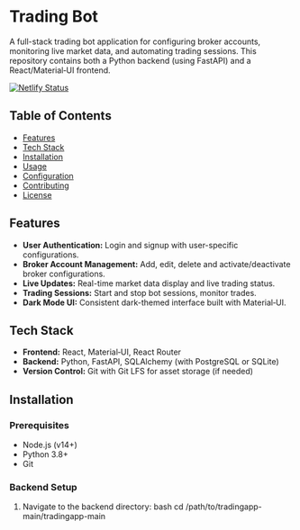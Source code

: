 # Trading Bot

A full-stack trading bot application for configuring broker accounts, monitoring live market data, and automating trading sessions. This repository contains both a Python backend (using FastAPI) and a React/Material‑UI frontend.

[![Netlify Status](https://api.netlify.com/api/v1/badges/c269af19-e741-48b2-84e2-236f5a75a251/deploy-status)](https://app.netlify.com/sites/resplendent-shortbread-e830d3/deploys)

## Table of Contents

- [Features](#features)
- [Tech Stack](#tech-stack)
- [Installation](#installation)
- [Usage](#usage)
- [Configuration](#configuration)
- [Contributing](#contributing)
- [License](#license)

## Features

- **User Authentication:** Login and signup with user-specific configurations.
- **Broker Account Management:** Add, edit, delete and activate/deactivate broker configurations.
- **Live Updates:** Real-time market data display and live trading status.
- **Trading Sessions:** Start and stop bot sessions, monitor trades.
- **Dark Mode UI:** Consistent dark-themed interface built with Material‑UI.

## Tech Stack

- **Frontend:** React, Material‑UI, React Router
- **Backend:** Python, FastAPI, SQLAlchemy (with PostgreSQL or SQLite)
- **Version Control:** Git with Git LFS for asset storage (if needed)

## Installation

### Prerequisites

- Node.js (v14+)
- Python 3.8+
- Git

### Backend Setup

1. Navigate to the backend directory:
   bash
   cd /path/to/tradingapp-main/tradingapp-main
